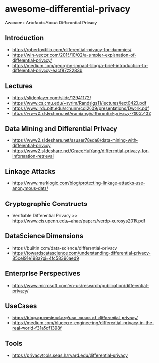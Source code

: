 # awesome-differential-privacy
Awesome Artefacts About Differential Privacy

## Introduction
- https://robertovitillo.com/differential-privacy-for-dummies/
- https://win-vector.com/2015/10/02/a-simpler-explanation-of-differential-privacy/
- https://medium.com/georgian-impact-blog/a-brief-introduction-to-differential-privacy-eacf8722283b

## Lectures
- https://slideplayer.com/slide/12941172/
- https://www.cs.cmu.edu/~avrim/Randalgs11/lectures/lect0420.pdf
- https://www.lrdc.pitt.edu/schunn/cdi2009/presentations/Dwork.pdf
- https://www2.slideshare.net/eumjangi/differential-privacy-79655132

## Data Mining and Differential Privacy
- https://www2.slideshare.net/ssuser78eda8/data-mining-with-differential-privacy
- https://www2.slideshare.net/GraceHuiYang/differential-privacy-for-information-retrieval

## Linkage Attacks
- https://www.marklogic.com/blog/protecting-linkage-attacks-use-anonymous-data/

## Cryptographic Constructs
- Verifiable Differential Privacy >> https://www.cis.upenn.edu/~ahae/papers/verdp-eurosys2015.pdf

## DataScience Dimensions
- https://builtin.com/data-science/differential-privacy
- https://towardsdatascience.com/understanding-differential-privacy-85ce191e198a?gi=4fc58390aed9

## Enterprise Perspectives
- https://www.microsoft.com/en-us/research/publication/differential-privacy/

## UseCases
- https://blog.openmined.org/use-cases-of-differential-privacy/
- https://medium.com/bluecore-engineering/differential-privacy-in-the-real-world-f31a5df1398f

## Tools 
- https://privacytools.seas.harvard.edu/differential-privacy

